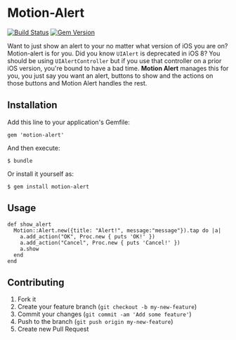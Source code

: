 # Motion-Alert
[![Build Status](https://travis-ci.org/squidpunch/motion-alert.svg?branch=master)](https://travis-ci.org/squidpunch/motion-alert)
[![Gem Version](https://badge.fury.io/rb/motion-alert.svg)](http://badge.fury.io/rb/motion-alert)

Want to just show an alert to your no matter what version of iOS you are on?
Motion-alert is for you.  Did you know `UIAlert` is deprecated in iOS 8?  You
should be using `UIAlertController` but if you use that controller on a prior
iOS version, you're bound to have a bad time.  **Motion Alert** manages this for
you, you just say you want an alert, buttons to show and the actions on those
buttons and Motion Alert handles the rest.

## Installation

Add this line to your application's Gemfile:

    gem 'motion-alert'

And then execute:

    $ bundle

Or install it yourself as:

    $ gem install motion-alert

## Usage

    def show_alert
      Motion::Alert.new({title: "Alert!", message:"message"}).tap do |a|
        a.add_action("OK", Proc.new { puts 'OK!' })
        a.add_action("Cancel", Proc.new { puts 'Cancel!' })
        a.show
      end
    end

## Contributing

1. Fork it
2. Create your feature branch (`git checkout -b my-new-feature`)
3. Commit your changes (`git commit -am 'Add some feature'`)
4. Push to the branch (`git push origin my-new-feature`)
5. Create new Pull Request
